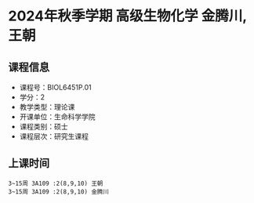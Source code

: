 # 2024年秋季学期 高级生物化学 金腾川, 王朝






## 课程信息

- 课程号：BIOL6451P.01
- 学分：2
- 教学类型：理论课
- 开课单位：生命科学学院
- 课程类别：硕士
- 课程层次：研究生课程

## 上课时间

```
3~15周 3A109 :2(8,9,10) 王朝
3~15周 3A109 :2(8,9,10) 金腾川
```

